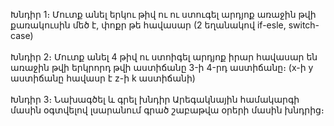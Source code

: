 Խնդիր 1։ Մուտք անել երկու թիվ ու ու ստուգել արդյոք առաջին թվի քառակուսին մեծ է, փոքր թե հավասար (2 եղանակով if-esle, switch-case)
<br><br>
Խնդիր 2։ Մուտք անել 4 թիվ ու ստոիգել արդյոք իրար հավասար են առաջին թվի երկրորդ թվի աստիճանը 3-ի 4-րդ աստիճանը։ (x-ի y աստիճանը հավասր է z-ի k աստիճանի)
<br><br>
Խնդիր 3։ Նախագծել և գրել խնդիր Արեգակնային համակարգի մասին օգտվելով լսարանում գրած շաբաթվա օրերի մասին խնդրից։
